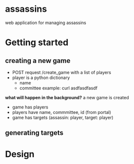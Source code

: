 assassins
=========

web application for managing assassins 


# Getting started

## creating a new game
* POST request /create_game with a list of players
* player is a python dictionary
  * name
  * committee
example: curl asdfasdfasdf

__what will happen in the background?__
a new game is created
* game has players
* players have name, commmittee, id (from portal)
* game has targets (assassin: player, target: player)

## generating targets

## 


# Design
